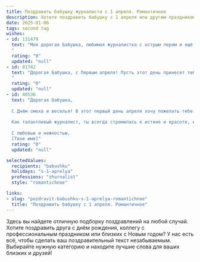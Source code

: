 ```yaml
---
title: Поздравить бабушку журналиста с 1 апреля. Романтичное
description: Хотите поздравить бабушку с 1 апреля или другим праздником? Наш ИИ создаст незабываемое поздравление, а вы обязательно выделитесь среди других.  
date: 2025-01-06
tags: second tag
wishes:
- id: 131479
  text: "Моя дорогая Бабушка, любимая журналистка с острым пером и ещё более острым умом!  С Первым апреля! Пусть этот день, полный лёгкой мистификации и неожиданных радостей, будет таким же ярким и неповторимым, как и все твои истории.  Пусть твоя жизнь будет полна любви, вдохновения и счастливых моментов, подобных захватывающему сюжету самого лучшего романа.  Целую тебя крепко-крепко!
  "
  rating: "0"
  updated: "null"
- id: 81742
  text: "Дорогая Бабушка, с Первым апреля! Пусть этот день принесет тебе улыбки, как яркие заголовки в любимом журнале, и задор, как свежие новости, что ты так любишь рассказывать. Пусть твоя жизнь всегда будет наполнена вдохновением и радостью, как твои лучшие статьи!
  "
  rating: "0"
  updated: "null"
- id: 40536
  text: "Дорогая бабушка,
  
  С Днём смеха и веселья! В этот первый день апреля хочу пожелать тебе радости и легкости, ведь ты, как никто другой, умеешь находить светлые моменты даже в серых буднях.
  
  Как талантливый журналист, ты всегда стремилась к истине и красоте, и твоя мудрость вдохновляет нас всех. Пусть каждый день приносит тебе новые сюжеты для улыбок, а твоя жизнь будет наполнена теплотой и любовью.
  
  С любовью и нежностью,
  [Твое имя]"
  rating: "0"
  updated: "null"

selectedValues:
  recipients: "babushku"
  holidays: "s-1-aprelya"
  professions: "zhurnalist"
  style: "romantichnoe"

links:
- slug: "pozdravit-babushku-s-1-aprelya-romantichnoe"
  title: "Поздравить бабушку с 1 апреля. Романтичное"
---
```


Здесь вы найдете отличную подборку поздравлений на любой случай.
Хотите поздравить друга с днём рождения, коллегу с профессиональным праздником или близких с Новым годом? У нас есть всё, чтобы сделать ваш поздравительный текст незабываемым. Выбирайте нужную категорию и находите лучшие слова для ваших близких и друзей!
